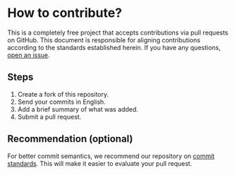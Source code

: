 # How to contribute?

This is a completely free project that accepts contributions via pull requests on GitHub. This document is responsible for aligning contributions according to the standards established herein. If you have any questions, [open an issue](https://github.com/iuricode/readme-template/issues/new).

## Steps

1. Create a fork of this repository.
2. Send your commits in English.
3. Add a brief summary of what was added.
4. Submit a pull request.

## Recommendation (optional)

For better commit semantics, we recommend our repository on [commit standards](https://github.com/iuricode/padroes-de-commits). This will make it easier to evaluate your pull request.

